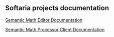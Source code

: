 ## Softaria projects documentation

[Semantic Math Editor Documentation](https://softaria.github.io/semantic-math-editor)

[Semantic Math Processor Client Documentation](https://softaria.github.io/semantic-math-processor-client/)


